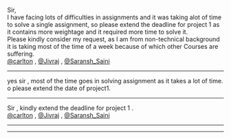 Sir,  
I have facing lots of difficulties in assignments and it was taking alot of
time to solve a single assignment, so please extend the deadline for project 1
as it contains more weightage and it required more time to solve it.  
Please kindly consider my request, as I am from non-technical background it is
taking most of the time of a week because of which other Courses are
suffering.  
[@carlton](/u/carlton) , [@Jivraj](/u/jivraj) ,
[@Saransh_Saini](/u/saransh_saini)



---

yes sir , most of the time goes in solving assignment as it takes a lot of
time. o please extend the date of project1.



---

Sir , kindly extend the deadline for project 1 .  
[@carlton](/u/carlton) , [@Jivraj](/u/jivraj) ,
[@Saransh_Saini](/u/saransh_saini)



---





---


